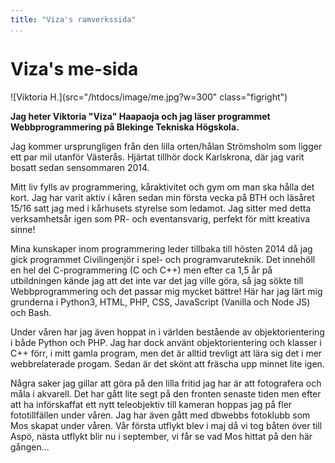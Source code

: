 ```yaml
---
title: "Viza's ramverkssida"
...
```

Viza's me-sida
=========================

![Viktoria H.](src="/htdocs/image/me.jpg?w=300" class="figright")

**Jag heter Viktoria "Viza" Haapaoja och jag läser programmet Webbprogrammering på Blekinge Tekniska Högskola.**

Jag kommer ursprungligen från den lilla orten/hålan Strömsholm som ligger ett par mil utanför Västerås. Hjärtat
tillhör dock Karlskrona, där jag varit bosatt sedan sensommaren 2014.

Mitt liv fylls av programmering, kåraktivitet och gym om man ska hålla det kort. Jag har varit aktiv i kåren
sedan min första vecka på BTH och läsåret 15/16 satt jag med i kårhusets styrelse som ledamot. Jag sitter
med detta verksamhetsår igen som PR- och eventansvarig, perfekt för mitt kreativa sinne!

Mina kunskaper inom programmering leder tillbaka till hösten 2014 då jag gick programmet Civilingenjör i spel-
och programvaruteknik. Det innehöll en hel del C-programmering (C och C++) men efter ca 1,5 år på utbildningen
kände jag att det inte var det jag ville göra, så jag sökte till Webbprogrammering och det passar mig mycket
bättre! Här har jag lärt mig grunderna i Python3, HTML, PHP, CSS, JavaScript (Vanilla och Node JS) och Bash.

Under våren har jag även hoppat in i världen bestående av objektorientering i både Python och PHP. Jag har
dock använt objektorientering och klasser i C++ förr, i mitt gamla program, men det är alltid trevligt att
lära sig det i mer webbrelaterade progam. Sedan är det skönt att fräscha upp minnet lite igen.

Några saker jag gillar att göra på den lilla fritid jag har är att fotografera och måla i akvarell. Det
har gått lite segt på den fronten senaste tiden men efter att ha införskaffat ett nytt teleobjektiv till
kameran hoppas jag på fler fototillfällen under våren. Jag har även gått med dbwebbs fotoklubb som Mos skapat
under våren. Vår första utflykt blev i maj då vi tog båten över till Aspö, nästa utflykt blir nu i september,
vi får se vad Mos hittat på den här gången...
